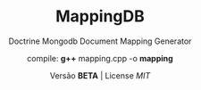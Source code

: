 <h1 align="center">MappingDB</h1>
<p align="center">Doctrine Mongodb Document Mapping Generator</p>
<p align="center">compile: <b>g++</b> mapping.cpp -o <b>mapping</b></p>
<p align="center">Versão <b>BETA</b> | License <i>MIT</i></p>
